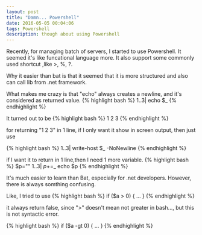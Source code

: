 ```yaml
---
layout: post
title: "Damn... Powershell"
date: 2016-05-05 00:04:06
tags: Powershell
description: though about using Powershell
---
```


Recently, for managing batch of servers, I started to use Powershell. It seemed it's like funcational language more. It also support some commonly used shortcut ,like >, %, ?.

Why it easier than bat is that it seemed that it is more structured and also can call lib from .net framework.

What makes me crazy is that "echo" always creates a newline, and it's considered as returned value. 
{% highlight bash %}
1..3| echo $_
{% endhighlight %}

It turned out to be 
{% highlight bash %}
1
2
3
{% endhighlight %}

for returning "1 2 3" in 1 line, if I only want it show in screen output, then just use

{% highlight bash %}
1..3| write-host $_ -NoNewline
{% endhighlight %}

if I want it to return in 1 line,then I need 1 more variable.
{% highlight bash %}
$p=""
1..3| $p+=$_
echo $p 
{% endhighlight %}

It's much easier to learn than Bat, especially for .net developers. However, there is always somthing confusing.

Like, I tried to use 
{% highlight bash %}
if ($a > 0) {
    ...
} 
{% endhighlight %}
 
 it always return false, since ">" doesn't mean not greater in bash..., but this is not syntactic error.
 
 {% highlight bash %}
if ($a -gt 0) {
    ...
} 
{% endhighlight %}

